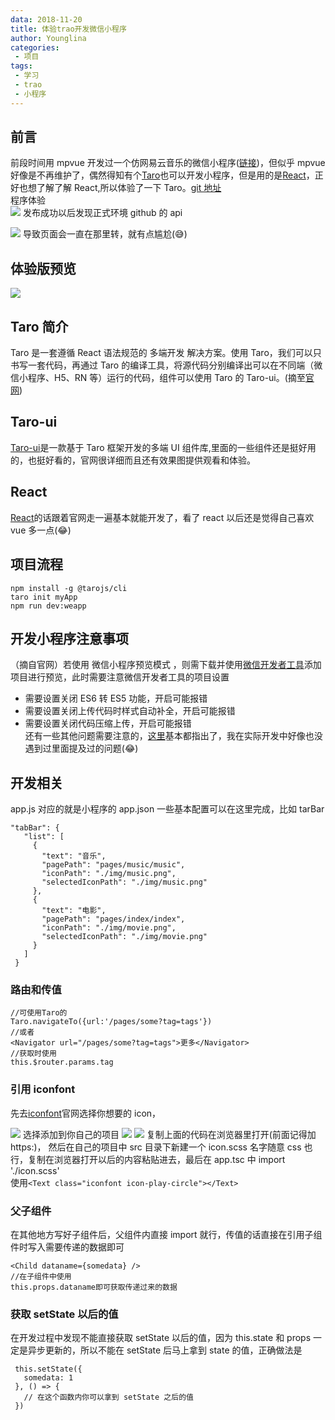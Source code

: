 ```yaml
---
data: 2018-11-20
title: 体验trao开发微信小程序
author: Younglina
categories:
 - 项目
tags:
 - 学习
 - trao
 - 小程序
---
```


## 前言

前段时间用 mpvue 开发过一个仿网易云音乐的微信小程序([链接](https://github.com/lucaswww/my-project))，但似乎 mpvue 好像是不再维护了，偶然得知有个[Taro](https://nervjs.github.io/taro/docs/README.html)也可以开发小程序，但是用的是[React](https://react.docschina.org/docs/hello-world.html)，正好也想了解了解 React,所以体验了一下 Taro。[git 地址](https://github.com/lucaswww/my-taro)  
程序体验  
![](https://user-gold-cdn.xitu.io/2018/11/28/1675820ca6aac26e?w=258&h=258&f=jpeg&s=45801)
发布成功以后发现正式环境 github 的 api

![](https://user-gold-cdn.xitu.io/2018/12/3/1677485be5e32cc9?w=286&h=93&f=png&s=5358)
导致页面会一直在那里转，就有点尴尬(😅)

## 体验版预览

![](https://user-gold-cdn.xitu.io/2018/12/3/16774b00e557ba87?w=411&h=717&f=gif&s=459643)

## Taro 简介

Taro 是一套遵循 React 语法规范的 多端开发 解决方案。使用 Taro，我们可以只书写一套代码，再通过 Taro 的编译工具，将源代码分别编译出可以在不同端（微信小程序、H5、RN 等）运行的代码，组件可以使用 Taro 的 Taro-ui。(摘至[官网](https://nervjs.github.io/taro/docs/README.html))

## Taro-ui

[Taro-ui](https://taro-ui.aotu.io/#/docs/quickstart)是一款基于 Taro 框架开发的多端 UI 组件库,里面的一些组件还是挺好用的，也挺好看的，官网很详细而且还有效果图提供观看和体验。

## React

[React](https://react.docschina.org/docs/hello-world.html)的话跟着官网走一遍基本就能开发了，看了 react 以后还是觉得自己喜欢 vue 多一点(😂)

## 项目流程

```
npm install -g @tarojs/cli
taro init myApp
npm run dev:weapp
```

## 开发小程序注意事项

（摘自官网）若使用 微信小程序预览模式 ，则需下载并使用[微信开发者工具](https://developers.weixin.qq.com/miniprogram/dev/devtools/download.html?t=18112721)添加项目进行预览，此时需要注意微信开发者工具的项目设置

- 需要设置关闭 ES6 转 ES5 功能，开启可能报错
- 需要设置关闭上传代码时样式自动补全，开启可能报错
- 需要设置关闭代码压缩上传，开启可能报错  
  还有一些其他问题需要注意的，[这里](https://nervjs.github.io/taro/docs/before-dev-remind.html)基本都指出了，我在实际开发中好像也没遇到过里面提及过的问题(😂)

## 开发相关

app.js 对应的就是小程序的 app.json 一些基本配置可以在这里完成，比如 tarBar

```
"tabBar": {
   "list": [
     {
       "text": "音乐",
       "pagePath": "pages/music/music",
       "iconPath": "./img/music.png",
       "selectedIconPath": "./img/music.png"
     },
     {
       "text": "电影",
       "pagePath": "pages/index/index",
       "iconPath": "./img/movie.png",
       "selectedIconPath": "./img/movie.png"
     }
   ]
 }
```

### 路由和传值

```
//可使用Taro的
Taro.navigateTo({url:'/pages/some?tag=tags'})
//或者
<Navigator url="/pages/some?tag=tags">更多</Navigator>
//获取时使用
this.$router.params.tag
```

### 引用 iconfont

先去[iconfont](http://www.iconfont.cn/)官网选择你想要的 icon，

![](https://user-gold-cdn.xitu.io/2018/11/2/166d3cc0398e3569?w=130&h=144&f=png&s=7982)
选择添加到你自己的项目
![](https://user-gold-cdn.xitu.io/2018/11/2/166d3ccb49b2334c?w=301&h=272&f=png&s=11194)
![](https://user-gold-cdn.xitu.io/2018/11/2/166d3cdb83b43cdf?w=575&h=299&f=png&s=26167)
复制上面的代码在浏览器里打开(前面记得加 https:)，
然后在自己的项目中 src 目录下新建一个 icon.scss 名字随意 css 也行，复制在浏览器打开以后的内容粘贴进去，最后在 app.tsc 中 import './icon.scss'  
使用`<Text class="iconfont icon-play-circle"></Text>`

### 父子组件

在其他地方写好子组件后，父组件内直接
import 就行，传值的话直接在引用子组件时写入需要传递的数据即可

```
<Child dataname={somedata} />
//在子组件中使用
this.props.dataname即可获取传递过来的数据
```

### 获取 setState 以后的值

在开发过程中发现不能直接获取 setState 以后的值，因为 this.state 和 props 一定是异步更新的，所以不能在 setState 后马上拿到 state 的值，正确做法是

```
 this.setState({
   somedata: 1
 }, () => {
   // 在这个函数内你可以拿到 setState 之后的值
 })
```

